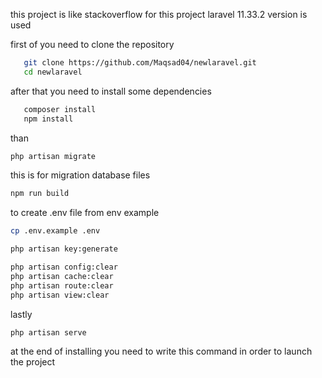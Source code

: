 
this project is like stackoverflow
for this project laravel 11.33.2 version is used


first of you need to clone the repository
```bash
   git clone https://github.com/Maqsad04/newlaravel.git
   cd newlaravel
```

after that you need to install some dependencies
```bash
   composer install
   npm install
```
than
```bash
php artisan migrate
```
this is for migration database files
```bash
npm run build
```

to create .env file from env example
```bash
cp .env.example .env
```
```bash
php artisan key:generate
```

```bash
php artisan config:clear
php artisan cache:clear
php artisan route:clear
php artisan view:clear
```

lastly
```bash
php artisan serve
```
at the end of installing you need to write this command in order to launch the project
